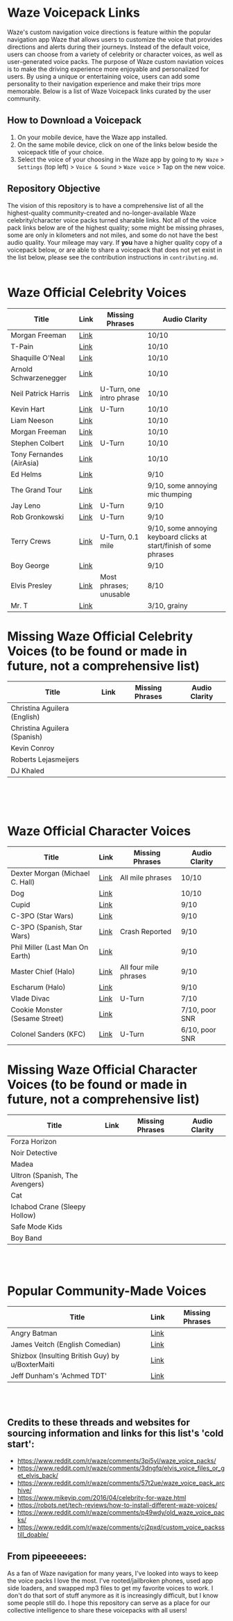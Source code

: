 # Waze Voicepack Links

Waze's custom navigation voice directions is feature within the popular navigation app Waze that allows users to customize the voice that provides directions and alerts during their journeys. Instead of the default voice, users can choose from a variety of celebrity or character voices, as well as user-generated voice packs. The purpose of Waze custom naviation voices is to make the driving experience more enjoyable and personalized for users. By using a unique or entertaining voice, users can add some personality to their navigation experience and make their trips more memorable.
Below is a list of Waze Voicepack links curated by the user community. 

## How to Download a Voicepack 
1. On your mobile device, have the Waze app installed.
2. On the same mobile device, click on one of the links below beside the voicepack title of your choice.
3. Select the voice of your choosing in the Waze app by going to `My Waze` > `Settings` (top left) > `Voice & Sound` > `Waze voice` > Tap on the new voice.

## Repository Objective
The vision of this repository is to have a comprehensive list of all the highest-quality community-created and no-longer-available Waze celebrity/character voice packs turned sharable links. Not all of the voice pack links below are of the highest quality; some might be missing phrases, some are only in kilometers and not miles, and some do not have the best audio quality. Your mileage may vary. If **you** have a higher quality copy of a voicepack below, or are able to share a voicepack that does not yet exist in the list below, please see the contribution instructions in `contributing.md`.
<br><br>

# Waze Official Celebrity Voices
| Title                             | Link                                                                      | Missing Phrases            | Audio Clarity                |
| --------------------------------- | ------------------------------------------------------------------------- | -------------------------- | ---------------------------- |
| Morgan Freeman                    |[Link](https://waze.com/ul?acvp=9E5BC409-A342-4C3F-8E90-FF511D6D5ED5)      |                            |10/10                         |
| T-Pain                            |[Link](https://waze.com/ul?acvp=F756E1E3-C1ED-4673-9567-336A65B81550)      |                            |10/10                         |
| Shaquille O'Neal                  |[Link](https://waze.com/ul?acvp=B6A59A15-F67A-49D2-9739-41973CBEEB20)      |                            |10/10                         |
| Arnold Schwarzenegger             |[Link](https://waze.com/ul?acvp=FE27FDD2-5AE2-4E5E-A502-98A19C94EE1B)      |                            |10/10                         |
| Neil Patrick Harris               |[Link](https://waze.com/ul?acvp=CEAC8239-71A1-40E4-899A-661FB43A77B5)      |U-Turn, one intro phrase    |10/10                         |
| Kevin Hart                        |[Link](https://waze.com/ul?acvp=7D8213FA-2FD5-41D5-A26E-2ADC971E65F7)      |U-Turn                      |10/10                         |
| Liam Neeson                       |[Link](https://waze.com/ul?acvp=996e7c80-7922-4b5e-93b3-39beff864f3c)      |                            |10/10                         |
| Morgan Freeman                    |[Link](https://waze.com/ul?acvp=9E5BC409-A342-4C3F-8E90-FF511D6D5ED5)      |                            |10/10                         |
| Stephen Colbert                   |[Link](https://waze.com/ul?acvp=910CBAA5-5E79-4447-A28A-07EA47CC8B76)      |U-Turn                      |10/10                         |
| Tony Fernandes (AirAsia)          |[Link](https://waze.com/ul?acvp=75353987-5055-4C6D-98F6-18AA4496BD9C)      |                            |10/10                         |
| Ed Helms                          |[Link](https://waze.com/ul?acvp=241CD4A3-3E35-4EBB-822B-BAC71CB3563A)      |                            |9/10                          |
| The Grand Tour                    |[Link](https://waze.com/ul?acvp=5485F8E2-FD27-4A7F-91E7-4F1785CDEB56)      |                            |9/10, some annoying mic thumping|
| Jay Leno                          |[Link](https://waze.com/ul?acvp=1F511A6F-6DF3-46E0-858D-53E6D489A0FE)      |U-Turn                      |9/10                          |
| Rob Gronkowski                    |[Link](https://waze.com/ul?acvp=82E7E1A4-9164-418C-BE1F-C6D7F1070150)      |U-Turn                      |9/10                          |
| Terry Crews                       |[Link](https://waze.com/ul?acvp=74A17DB5-DB93-4DF1-8036-CDFA99692144)      |U-Turn, 0.1 mile            |9/10, some annoying keyboard clicks at start/finish of some phrases |
| Boy George                        |[Link](https://waze.com/ul?acvp=7c06133e-73e7-40e9-9e65-f1317c10863c)      |                            |9/10                          |
| Elvis Presley                     |[Link](https://waze.com/ul?acvp=10E95E2D-157D-4F60-B472-72A5185DAABD)      |Most phrases; unusable      |8/10                          |
| Mr. T                             |[Link](https://waze.com/ul?acvp=3D852AE0-9EB4-4BBA-995E-A403CB7FAEDC)      |                            |3/10, grainy                  |


# Missing Waze Official Celebrity Voices (to be found or made in future, not a comprehensive list)
| Title                             | Link                                                                      | Missing Phrases            | Audio Clarity                |
| --------------------------------- | ------------------------------------------------------------------------- | -------------------------- | ---------------------------- |
| Christina Aguilera (English)      |[]()                                                                       |                            |                              |
| Christina Aguilera (Spanish)      |[]()                                                                       |                            |                              |
| Kevin Conroy                      |[]()                                                                       |                            |                              |
| Roberts Lejasmeijers              |[]()                                                                       |                            |                              |
| DJ Khaled                         |[]()                                                                       |                            |                              |
<br><br><br>

# Waze Official Character Voices
| Title                             | Link                                                                      | Missing Phrases            | Audio Clarity                |
| --------------------------------- | ------------------------------------------------------------------------- | -------------------------- | ---------------------------- |
| Dexter Morgan (Michael C. Hall)   |[Link](https://waze.com/ul?acvp=b7f530dd-09f9-4256-89a3-2a759554a2e5)      |All mile phrases            |10/10                         |
| Dog                               |[Link](https://waze.com/ul?acvp=590c035b-986a-4bc7-a665-a3c271017894)      |                            |10/10                         |
| Cupid                             |[Link](https://waze.com/ul?acvp=9400427c-f69b-4be2-bdbf-6ee9f34789c2)      |                            |9/10                          |
| C-3PO (Star Wars)                 |[Link](https://waze.com/ul?acvp=7EE59258-28AF-46D4-99F0-FE24808F04E0)      |                            |9/10                          |
| C-3PO (Spanish, Star Wars)        |[Link](https://waze.com/ul?acvp=65BD7D6B-DF3B-4649-B5E0-E5796F8E0B43)      |Crash Reported              |9/10                          |
| Phil Miller (Last Man On Earth)   |[Link](https://waze.com/ul?acvp=B1DC04B3-9D04-4DA6-BD0C-471A6D8BD841)      |                            |9/10                          |
| Master Chief (Halo)               |[Link](https://waze.com/ul?acvp=4f3415ff-b6d1-4c05-bfaf-7b88cdd01a88)      |All four mile phrases       |9/10                          |
| Escharum (Halo)                   |[Link](https://waze.com/ul?acvp=3f81ff34-466c-4aba-b984-25406a02e3d1)      |                            |9/10                          |
| Vlade Divac                       |[Link](https://waze.com/ul?acvp=2A2745BD-EB06-4577-9EB6-DBCA2B2F2F45)      |U-Turn                      |7/10                          |
| Cookie Monster (Sesame Street)    |[Link](https://waze.com/ul?acvp=74ae02e2-d817-4384-86ea-f8a5b3a1926a)      |                            |7/10, poor SNR                |
| Colonel Sanders (KFC)             |[Link](https://waze.com/ul?acvp=5C1F6F08-BE6F-4578-A2F7-7A01D0FA8044)      |U-Turn                      |6/10, poor SNR                |

# Missing Waze Official Character Voices (to be found or made in future, not a comprehensive list)
| Title                             | Link                                                                      | Missing Phrases            | Audio Clarity                |
| --------------------------------- | ------------------------------------------------------------------------- | -------------------------- | ---------------------------- |
| Forza Horizon                     |[]()                                                                       |                            |                              |
| Noir Detective                    |[]()                                                                       |                            |                              |
| Madea                             |[]()                                                                       |                            |                              |
| Ultron (Spanish, The Avengers)    |[]()                                                                       |                            |                              |
| Cat                               |[]()                                                                       |                            |                              |
| Ichabod Crane (Sleepy Hollow)     |[]()                                                                       |                            |                              |
| Safe Mode Kids                    |[]()                                                                       |                            |                              |
| Boy Band                          |[]()                                                                       |                            |                              |
<br><br>

# Popular Community-Made Voices
| Title                             | Link                                                                      | Missing Phrases            |
| --------------------------------- | ------------------------------------------------------------------------- | -------------------------- |
| Angry Batman                      |[Link](https://waze.com/ul?acvp=AA20F70F-58AB-4357-82A2-D06A275F1208)      |                            |
| James Veitch (English Comedian)   |[Link](https://waze.com/ul?acvp=5D75A1F4-50BC-4EDE-AEFA-753B50C64FC0)      |                            |
| Shizbox (Insulting British Guy) by u/BoxterMaiti |[Link](https://waze.com/ul?acvp=5D75A1F4-50BC-4EDE-AEFA-753B50C64FC0)      |                            |
| Jeff Dunham's 'Achmed TDT'        |[Link](https://waze.com/ul?acvp=FEABF983-93B9-4B03-8314-5BFD5B91497D)      |                            |

<br><br>

## Credits to these threads and websites for sourcing information and links for this list's 'cold start':
- https://www.reddit.com/r/waze/comments/3pi5yl/waze_voice_packs/
- https://www.reddit.com/r/waze/comments/3dngfq/elvis_voice_files_or_get_elvis_back/
- https://www.reddit.com/r/waze/comments/57t2ue/waze_voice_pack_archive/
- https://www.mikeyip.com/2016/04/celebrity-for-waze.html
- https://robots.net/tech-reviews/how-to-install-different-waze-voices/
- https://www.reddit.com/r/waze/comments/p49wdy/old_waze_voice_packs/
- https://www.reddit.com/r/waze/comments/cj2pxd/custom_voice_packsstill_doable/

## From pipeeeeees:
As a fan of Waze navigation for many years, I've looked into ways to keep the voice packs I love the most. I've rooted/jailbroken phones, used app side loaders, and swapped mp3 files to get my favorite voices to work. I don't do that sort of stuff anymore as it is increasingly difficult, but I know some people still do. I hope this repository can serve as a place for our collective intelligence to share these voicepacks with all users!
